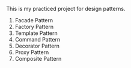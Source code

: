 This is my practiced project for design patterns.

1. Facade Pattern
2. Factory Pattern
3. Template Pattern
4. Command Pattern
5. Decorator Pattern
6. Proxy Pattern
7. Composite Pattern


